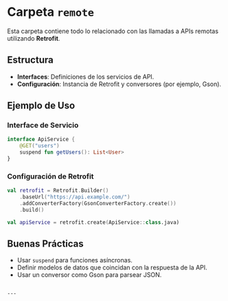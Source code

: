 # Carpeta `remote`

Esta carpeta contiene todo lo relacionado con las llamadas a APIs remotas utilizando **Retrofit**.

## Estructura
- **Interfaces**: Definiciones de los servicios de API.
- **Configuración**: Instancia de Retrofit y conversores (por ejemplo, Gson).

## Ejemplo de Uso
### Interface de Servicio
```kotlin
interface ApiService {
    @GET("users")
    suspend fun getUsers(): List<User>
}
```

### Configuración de Retrofit
```kotlin
val retrofit = Retrofit.Builder()
    .baseUrl("https://api.example.com/")
    .addConverterFactory(GsonConverterFactory.create())
    .build()

val apiService = retrofit.create(ApiService::class.java)
```

## Buenas Prácticas
- Usar `suspend` para funciones asíncronas.
- Definir modelos de datos que coincidan con la respuesta de la API.
- Usar un conversor como Gson para parsear JSON.
```

---

